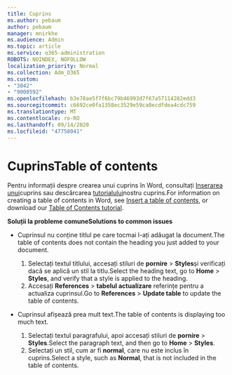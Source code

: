 ```yaml
---
title: Cuprins
ms.author: pebaum
author: pebaum
manager: mnirkhe
ms.audience: Admin
ms.topic: article
ms.service: o365-administration
ROBOTS: NOINDEX, NOFOLLOW
localization_priority: Normal
ms.collection: Adm_O365
ms.custom:
- "3042"
- "9000592"
ms.openlocfilehash: b3e78ae5f7f6bc79b46993d7f67a57114282edd3
ms.sourcegitcommit: c6692ce0fa1358ec3529e59ca0ecdfdea4cdc759
ms.translationtype: MT
ms.contentlocale: ro-RO
ms.lasthandoff: 09/14/2020
ms.locfileid: "47758041"
---
```

# <a name="table-of-contents"></a><span data-ttu-id="1eb78-102">Cuprins</span><span class="sxs-lookup"><span data-stu-id="1eb78-102">Table of contents</span></span>

<span data-ttu-id="1eb78-103">Pentru informații despre crearea unui cuprins în Word, consultați [Inserarea unui](https://support.office.com/article/882e8564-0edb-435e-84b5-1d8552ccf0c0)cuprins sau descărcarea [tutorialului](https://go.microsoft.com/fwlink/?linkid=2065106)nostru cuprins.</span><span class="sxs-lookup"><span data-stu-id="1eb78-103">For information on creating a table of contents in Word, see [Insert a table of contents](https://support.office.com/article/882e8564-0edb-435e-84b5-1d8552ccf0c0), or download our [Table of Contents tutorial](https://go.microsoft.com/fwlink/?linkid=2065106).</span></span>

<span data-ttu-id="1eb78-104">**Soluții la probleme comune**</span><span class="sxs-lookup"><span data-stu-id="1eb78-104">**Solutions to common issues**</span></span>

- <span data-ttu-id="1eb78-105">Cuprinsul nu conține titlul pe care tocmai l-ați adăugat la document.</span><span class="sxs-lookup"><span data-stu-id="1eb78-105">The table of contents does not contain the heading you just added to your document.</span></span>
  1. <span data-ttu-id="1eb78-106">Selectați textul titlului, accesați stiluri de **pornire**  >  **Styles**și verificați dacă se aplică un stil la titlu.</span><span class="sxs-lookup"><span data-stu-id="1eb78-106">Select the heading text, go to **Home** > **Styles**, and verify that a style is applied to the heading.</span></span>
  2. <span data-ttu-id="1eb78-107">Accesați **References**  >  **tabelul actualizare** referințe pentru a actualiza cuprinsul.</span><span class="sxs-lookup"><span data-stu-id="1eb78-107">Go to **References** > **Update table** to update the table of contents.</span></span>

- <span data-ttu-id="1eb78-108">Cuprinsul afișează prea mult text.</span><span class="sxs-lookup"><span data-stu-id="1eb78-108">The table of contents is displaying too much text.</span></span> 
  1. <span data-ttu-id="1eb78-109">Selectați textul paragrafului, apoi accesați stiluri de **pornire**  >  **Styles**.</span><span class="sxs-lookup"><span data-stu-id="1eb78-109">Select the paragraph text, and then go to **Home** > **Styles**.</span></span>
  2. <span data-ttu-id="1eb78-110">Selectați un stil, cum ar fi **normal**, care nu este inclus în cuprins.</span><span class="sxs-lookup"><span data-stu-id="1eb78-110">Select a style, such as **Normal**, that is not included in the table of contents.</span></span>